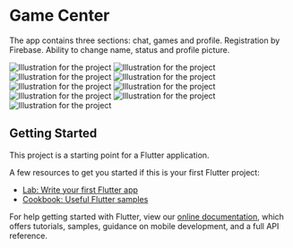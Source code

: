 
# Game Center

The app contains three sections: chat, games and profile. Registration by Firebase. Ability to change name, status and profile picture.

![Illustration for the project](https://sun9-72.userapi.com/impg/nsQe82hOm56jXpegx2eNQyQCimoWbaSLf-oB1w/BnQE_a2Eer8.jpg?size=250x528&quality=96&sign=a68873fa8b0d7a22b7977d42444abfd9&type=album)  ![Illustration for the project](https://sun9-70.userapi.com/impg/mUcJ9jU2TMQOEf0f_bA9wyYxLjYZvFZoIRxeqA/z9Hwwhpr55U.jpg?size=250x528&quality=96&sign=4f43f9000a69ba376f3125bd2f1f326c&type=album) ![Illustration for the project](https://sun9-64.userapi.com/impg/5ejqKirDXLumLz08QLi3mMSLeycXDajf4e4bEA/6asCureg0AE.jpg?size=250x528&quality=96&sign=6f27cad3a1dbfff74add011aa942d74b&type=album)  ![Illustration for the project](https://sun9-53.userapi.com/impg/dGlz2dE8M5DtvvblG5eCA6gOSxnaT2TiXN9JRQ/72BvCRq_RgM.jpg?size=250x528&quality=96&sign=33d3fcfd6e1d793581788482317d0b03&type=album) ![Illustration for the project](https://sun9-49.userapi.com/impg/MzJrlYVtj_rGp6QqoECcIHoYW_EwuO4B3WZpZg/dWkHTTPiOs0.jpg?size=250x528&quality=96&sign=6d31d39266ff1c3c4c539c5359ef489b&type=album) ![Illustration for the project](https://sun9-36.userapi.com/impg/2tD3X7D-xyyEJFX2KL4CpUeqttvy8PUl6o39pA/HDtNe-apd20.jpg?size=250x528&quality=96&sign=3f79211346c5d4ac63c836e7189e7b25&type=album) ![Illustration for the project](https://sun9-20.userapi.com/impg/XZ-K1QI2us-kc7orIAFPCEU_DXBX-v5ewhVacg/BrhrVeOJgYM.jpg?size=250x528&quality=96&sign=a4c262020878a21ad31d3b861055fed5&type=album) ![Illustration for the project](https://sun9-69.userapi.com/impg/o07vcojxSSuz_XYbSkp5veaiM4K9EkdreLgz9A/fmDtWnF1qTA.jpg?size=250x528&quality=96&sign=8bbfe8278cc6b6262e1916c4423b87f8&type=album) ![Illustration for the project](https://sun9-75.userapi.com/impg/4mBjQO5CmxbUAXL-NU0r1OUf30X-mo6veTm7AQ/YpEsf_0Nizk.jpg?size=250x528&quality=96&sign=032bff45e11bfb9c4e2a05b45aee388a&type=album)


## Getting Started

This project is a starting point for a Flutter application.

A few resources to get you started if this is your first Flutter project:

- [Lab: Write your first Flutter app](https://flutter.dev/docs/get-started/codelab)
- [Cookbook: Useful Flutter samples](https://flutter.dev/docs/cookbook)

For help getting started with Flutter, view our
[online documentation](https://flutter.dev/docs), which offers tutorials,
samples, guidance on mobile development, and a full API reference.

